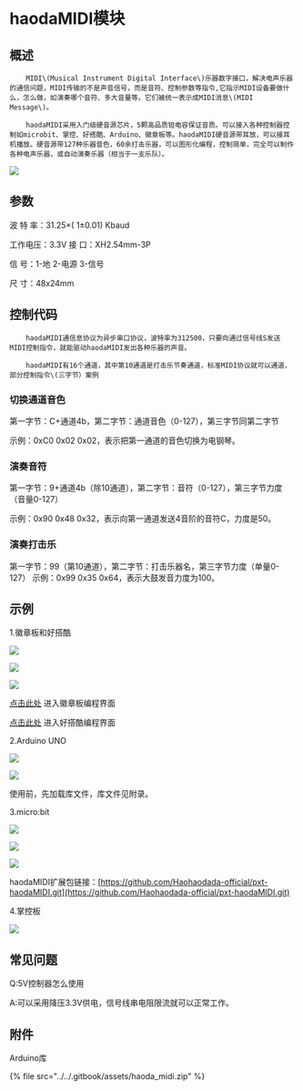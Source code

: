 # haodaMIDI模块

## 概述

        MIDI\(Musical Instrument Digital Interface\)乐器数字接口，解决电声乐器的通信问题，MIDI传输的不是声音信号，而是音符、控制参数等指令,它指示MIDI设备要做什么，怎么做，如演奏哪个音符、多大音量等。它们被统一表示成MIDI消息\(MIDI Message\)。

        haodaMIDI采用入门级硬音源芯片，5颗高品质钽电容保证音质。可以接入各种控制器控制如microbit、掌控、好搭酷、Arduino、徽章板等。haodaMIDI硬音源带耳放，可以接耳机播放。硬音源带127种乐器音色，60余打击乐器，可以图形化编程，控制简单，完全可以制作各种电声乐器，或自动演奏乐器（相当于一支乐队）。

![](../../.gitbook/assets/haodamidi-1.png)

## 参数



波 特 率：31.25×\( 1±0.01\) Kbaud

工作电压：3.3V 接 口：XH2.54mm-3P

信        号：1-地 2-电源 3-信号 

尺        寸：48x24mm

## 控制代码

        haodaMIDI通信息协议为异步串口协议，波特率为312500，只要向通过信号线S发送MIDI控制指令，就能驱动haodaMIDI发出各种乐器的声音。 

        haodaMIDI有16个通道，其中第10通道是打击乐节奏通道，标准MIDI协议就可以通道，部分控制指令\(三字节）案例

### 切换通道音色

第一字节：C+通道4b，第二字节：通道音色（0-127），第三字节同第二字节 

示例：0xC0 0x02 0x02，表示把第一通道的音色切换为电钢琴。

### 演奏音符

第一字节：9+通道4b（除10通道），第二字节：音符（0-127），第三字节力度（音量0-127） 

示例：0x90 0x48 0x32，表示向第一通道发送4音阶的音符C，力度是50。

### 演奏打击乐

第一字节：99（第10通道），第二字节：打击乐器名，第三字节力度（单量0-127） 示例：0x99 0x35 0x64，表示大鼓发音力度为100。

## 示例

1.徽章板和好搭酷

![](../../.gitbook/assets/haodamidi-2.png)

![](../../.gitbook/assets/haodamidi-3.png)

![](../../.gitbook/assets/haodamidi-4.png)

[点击此处](http://www.haohaodada.com/hz/) 进入徽章板编程界面

[点击此处](http://www.haohaodada.com/Core/) 进入好搭酷编程界面

2.Arduino UNO

![](../../.gitbook/assets/haodamidi-5.png)

![](../../.gitbook/assets/haodamidi-6.png)

使用前，先加载库文件，库文件见附录。

3.micro:bit

![](../../.gitbook/assets/haodamidi-7.png)

![](../../.gitbook/assets/_u-n-_92ghf-na5u-3cnpso.png)

![](../../.gitbook/assets/qckrtcy-t41-o_-gznvj-17.png)

haodaMIDI扩展包链接：[https://github.com/Haohaodada-official/pxt-haodaMIDI.git](https://github.com/Haohaodada-official/pxt-haodaMIDI.git)

4.掌控板

![](../../.gitbook/assets/haodamidi-8.png)

## 常见问题

Q:5V控制器怎么使用

A:可以采用降压3.3V供电，信号线串电阻限流就可以正常工作。

## 附件

Arduino库

{% file src="../../.gitbook/assets/haoda\_midi.zip" %}

